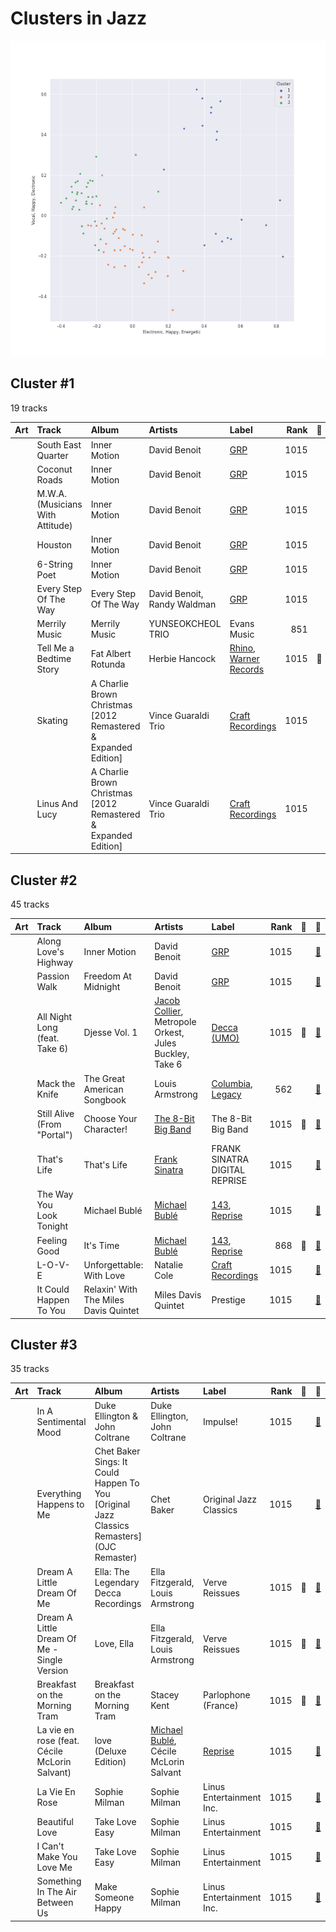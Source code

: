 # Clusters in Jazz

![Comparison of Cluster](../../../images/playlists/jazz/clusters/clusters_scatter.png)

## Cluster #1

19 tracks

| Art | Track | Album | Artists | Label | Rank | 💚 | 🔗 |
|:---|:---|:---|:---|:---|---:|:---|:---|
| <img src="https://i.scdn.co/image/ab67616d0000b2731c4b46aeb1f53dcffa9b0d96" alt="" width="50" /> | South East Quarter | Inner Motion | David Benoit | [GRP](../../../../labels/grp) | 1015 | | [🔗](https://open.spotify.com/track/04IcSgYzMaGKJsfYJ6cs8s) |
| <img src="https://i.scdn.co/image/ab67616d0000b2731c4b46aeb1f53dcffa9b0d96" alt="" width="50" /> | Coconut Roads | Inner Motion | David Benoit | [GRP](../../../../labels/grp) | 1015 | | [🔗](https://open.spotify.com/track/0YXj7thzE6znoniGd662fi) |
| <img src="https://i.scdn.co/image/ab67616d0000b2731c4b46aeb1f53dcffa9b0d96" alt="" width="50" /> | M.W.A. (Musicians With Attitude) | Inner Motion | David Benoit | [GRP](../../../../labels/grp) | 1015 | | [🔗](https://open.spotify.com/track/1dE0PS08MJrUkdtrG5hjpk) |
| <img src="https://i.scdn.co/image/ab67616d0000b2731c4b46aeb1f53dcffa9b0d96" alt="" width="50" /> | Houston | Inner Motion | David Benoit | [GRP](../../../../labels/grp) | 1015 | | [🔗](https://open.spotify.com/track/2hFD5732Sz3FJ4ohjhKLG5) |
| <img src="https://i.scdn.co/image/ab67616d0000b2731c4b46aeb1f53dcffa9b0d96" alt="" width="50" /> | 6-String Poet | Inner Motion | David Benoit | [GRP](../../../../labels/grp) | 1015 | | [🔗](https://open.spotify.com/track/2vp4iFA59viHbdNLCbQKtz) |
| <img src="https://i.scdn.co/image/ab67616d0000b2733f67419e4e296d96256cc3f5" alt="" width="50" /> | Every Step Of The Way | Every Step Of The Way | David Benoit, Randy Waldman | [GRP](../../../../labels/grp) | 1015 | | [🔗](https://open.spotify.com/track/5yhNKJlMmop5uhaHvL0RfU) |
| <img src="https://i.scdn.co/image/ab67616d0000b273a28007a6d7aab5778c003d2c" alt="" width="50" /> | Merrily Music | Merrily Music | YUNSEOKCHEOL TRIO | Evans Music | 851 | | [🔗](https://open.spotify.com/track/6pRNRlI9z4fHI4CQfYHsWv) |
| <img src="https://i.scdn.co/image/ab67616d0000b27330c348e8e33a9cdd1aa58152" alt="" width="50" /> | Tell Me a Bedtime Story | Fat Albert Rotunda | Herbie Hancock | [Rhino](../../../../labels/rhino), [Warner Records](../../../../labels/warner_records) | 1015 | 💚 | [🔗](https://open.spotify.com/track/6eimz6jvlZaPwtflDWCTa0) |
| <img src="https://i.scdn.co/image/ab67616d0000b273644aec058f5a108fac6ec0fb" alt="" width="50" /> | Skating | A Charlie Brown Christmas [2012 Remastered & Expanded Edition] | Vince Guaraldi Trio | [Craft Recordings](../../../../labels/craft_recordings) | 1015 | | [🔗](https://open.spotify.com/track/4Gu4Z1RQ68h8fQnSDQxfKr) |
| <img src="https://i.scdn.co/image/ab67616d0000b273644aec058f5a108fac6ec0fb" alt="" width="50" /> | Linus And Lucy | A Charlie Brown Christmas [2012 Remastered & Expanded Edition] | Vince Guaraldi Trio | [Craft Recordings](../../../../labels/craft_recordings) | 1015 | | [🔗](https://open.spotify.com/track/5N96qwzTDhbf2y6FWAVz4c) |
## Cluster #2

45 tracks

| Art | Track | Album | Artists | Label | Rank | 💚 | 🔗 |
|:---|:---|:---|:---|:---|---:|:---|:---|
| <img src="https://i.scdn.co/image/ab67616d0000b2731c4b46aeb1f53dcffa9b0d96" alt="" width="50" /> | Along Love's Highway | Inner Motion | David Benoit | [GRP](../../../../labels/grp) | 1015 | | [🔗](https://open.spotify.com/track/6QfdOlWT7J1b8y2EBLkV8M) |
| <img src="https://i.scdn.co/image/ab67616d0000b2737d0ee28b2184f96650755916" alt="" width="50" /> | Passion Walk | Freedom At Midnight | David Benoit | [GRP](../../../../labels/grp) | 1015 | | [🔗](https://open.spotify.com/track/4tSRlUqyaYYVGbPgw7PyY1) |
| <img src="https://i.scdn.co/image/ab67616d0000b273743022e9c8fb580e3dabc397" alt="" width="50" /> | All Night Long (feat. Take 6) | Djesse Vol. 1 | [Jacob Collier](../../../../artists/jacob_collier/overview.md), Metropole Orkest, Jules Buckley, Take 6 | [Decca (UMO)](../../../../labels/decca_(umo)) | 1015 | 💚 | [🔗](https://open.spotify.com/track/6TN4FrJvMdYrLDF2Lz7ArI) |
| <img src="https://i.scdn.co/image/ab67616d0000b273ea98b57fdcecd7e3c115c8a8" alt="" width="50" /> | Mack the Knife | The Great American Songbook | Louis Armstrong | [Columbia](../../../../labels/columbia), [Legacy](../../../../labels/legacy) | 562 | | [🔗](https://open.spotify.com/track/0RNxWy0PC3AyH4ThH3aGK6) |
| <img src="https://i.scdn.co/image/ab67616d0000b273468aa4af7cc9ee85735755a2" alt="" width="50" /> | Still Alive (From "Portal") | Choose Your Character! | [The 8-Bit Big Band](../../../../artists/the_8-bit_big_band/overview.md) | The 8-Bit Big Band | 1015 | 💚 | [🔗](https://open.spotify.com/track/0RrhwwIqnfCDPZD7DfWAVj) |
| <img src="https://i.scdn.co/image/ab67616d0000b2735c21d73934bb9760a2f791a2" alt="" width="50" /> | That's Life | That's Life | [Frank Sinatra](../../../../artists/frank_sinatra/overview.md) | FRANK SINATRA DIGITAL REPRISE | 1015 | | [🔗](https://open.spotify.com/track/4FmCUATNIarCQh72JYdvnm) |
| <img src="https://i.scdn.co/image/ab67616d0000b273b732a522a686bb304a5d3fdf" alt="" width="50" /> | The Way You Look Tonight | Michael Bublé | [Michael Bublé](../../../../artists/michael_bublé/overview.md) | [143](../../../../labels/143), [Reprise](../../../../labels/reprise) | 1015 | | [🔗](https://open.spotify.com/track/4YGlRLe6TeBRiXFByBqldf) |
| <img src="https://i.scdn.co/image/ab67616d0000b273030f9cd9be82fcec657f545b" alt="" width="50" /> | Feeling Good | It's Time | [Michael Bublé](../../../../artists/michael_bublé/overview.md) | [143](../../../../labels/143), [Reprise](../../../../labels/reprise) | 868 | 💚 | [🔗](https://open.spotify.com/track/72PwtNhRrZXNnYeRg5xQ46) |
| <img src="https://i.scdn.co/image/ab67616d0000b273dfb2b41e8669c38536b7c3b6" alt="" width="50" /> | L-O-V-E | Unforgettable: With Love | Natalie Cole | [Craft Recordings](../../../../labels/craft_recordings) | 1015 | | [🔗](https://open.spotify.com/track/637xWjdmJY7CAQJsnsT7Fs) |
| <img src="https://i.scdn.co/image/ab67616d0000b273ab2083ab4b97f7948ff163a1" alt="" width="50" /> | It Could Happen To You | Relaxin' With The Miles Davis Quintet | Miles Davis Quintet | Prestige | 1015 | | [🔗](https://open.spotify.com/track/34xixFi5y3I5FIOH1ZWisx) |
## Cluster #3

35 tracks

| Art | Track | Album | Artists | Label | Rank | 💚 | 🔗 |
|:---|:---|:---|:---|:---|---:|:---|:---|
| <img src="https://i.scdn.co/image/ab67616d0000b2732def9ef3f6a82c8d6fd8c143" alt="" width="50" /> | In A Sentimental Mood | Duke Ellington & John Coltrane | Duke Ellington, John Coltrane | Impulse! | 1015 | | [🔗](https://open.spotify.com/track/0E8q2Fx2XuzXCO2NSAppkR) |
| <img src="https://i.scdn.co/image/ab67616d0000b2731200e79c84a8d967d5f727e9" alt="" width="50" /> | Everything Happens to Me | Chet Baker Sings: It Could Happen To You [Original Jazz Classics Remasters] (OJC Remaster) | Chet Baker | Original Jazz Classics | 1015 | | [🔗](https://open.spotify.com/track/4Y5fyQ5fBysC32Na5sZT3J) |
| <img src="https://i.scdn.co/image/ab67616d0000b273807cc4e6a97c1a67c8b69803" alt="" width="50" /> | Dream A Little Dream Of Me | Ella: The Legendary Decca Recordings | Ella Fitzgerald, Louis Armstrong | Verve Reissues | 1015 | 💚 | [🔗](https://open.spotify.com/track/0KBvapFwuz8gPKu6Gw23WN) |
| <img src="https://i.scdn.co/image/ab67616d0000b27388ab39d88260598e95ebf5f4" alt="" width="50" /> | Dream A Little Dream Of Me - Single Version | Love, Ella | Ella Fitzgerald, Louis Armstrong | Verve Reissues | 1015 | 💚 | [🔗](https://open.spotify.com/track/78MI7mu1LV1k4IA2HzKmHe) |
| <img src="https://i.scdn.co/image/ab67616d0000b27372fb9383a4e394271146d94c" alt="" width="50" /> | Breakfast on the Morning Tram | Breakfast on the Morning Tram | Stacey Kent | Parlophone (France) | 1015 | 💚 | [🔗](https://open.spotify.com/track/0mcs5XA4bwgCVYLUxvJ9sg) |
| <img src="https://i.scdn.co/image/ab67616d0000b2735f3f20826d44c30a017fd68e" alt="" width="50" /> | La vie en rose (feat. Cécile McLorin Salvant) | love (Deluxe Edition) | [Michael Bublé](../../../../artists/michael_bublé/overview.md), Cécile McLorin Salvant | [Reprise](../../../../labels/reprise) | 1015 | | [🔗](https://open.spotify.com/track/1QELw50Dl95LusF6uOkDqk) |
| <img src="https://i.scdn.co/image/ab67616d0000b273d2d2df3486c5c45d238b2e25" alt="" width="50" /> | La Vie En Rose | Sophie Milman | Sophie Milman | Linus Entertainment Inc. | 1015 | | [🔗](https://open.spotify.com/track/12kmgivtb8dyhxnko2doFt) |
| <img src="https://i.scdn.co/image/ab67616d0000b273d404febd467623a6f893b177" alt="" width="50" /> | Beautiful Love | Take Love Easy | Sophie Milman | Linus Entertainment | 1015 | | [🔗](https://open.spotify.com/track/2wIHqsfA7ozyjbU4EoHOv3) |
| <img src="https://i.scdn.co/image/ab67616d0000b273d404febd467623a6f893b177" alt="" width="50" /> | I Can't Make You Love Me | Take Love Easy | Sophie Milman | Linus Entertainment | 1015 | | [🔗](https://open.spotify.com/track/4G5kuEKnYw2PFdLdYcZFWz) |
| <img src="https://i.scdn.co/image/ab67616d0000b273b2ef9d24ed47c5d44d22adb8" alt="" width="50" /> | Something In The Air Between Us | Make Someone Happy | Sophie Milman | Linus Entertainment Inc. | 1015 | | [🔗](https://open.spotify.com/track/6GBqHQAW0Z16wsQQzN65i4) |